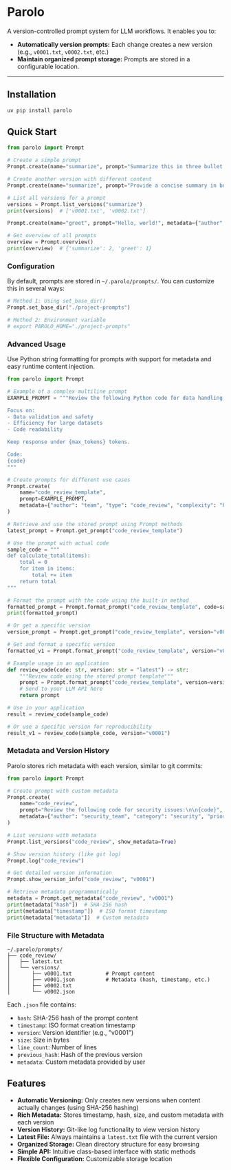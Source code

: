# Parolo

A version-controlled prompt system for LLM workflows. It enables you to:
- **Automatically version prompts:** Each change creates a new version (e.g., `v0001.txt`, `v0002.txt`, etc.)
- **Maintain organized prompt storage:** Prompts are stored in a configurable location.

---

## Installation

```bash
uv pip install parolo
```

## Quick Start

```py
from parolo import Prompt

# Create a simple prompt
Prompt.create(name="summarize", prompt="Summarize this in three bullet points.")

# Create another version with different content
Prompt.create(name="summarize", prompt="Provide a concise summary in bullet points.")

# List all versions for a prompt
versions = Prompt.list_versions("summarize")
print(versions)  # ['v0001.txt', 'v0002.txt']

Prompt.create(name="greet", prompt="Hello, world!", metadata={"author": "demo", "type": "greeting"})

# Get overview of all prompts
overview = Prompt.overview()
print(overview)  # {'summarize': 2, 'greet': 1}
```

### Configuration

By default, prompts are stored in `~/.parolo/prompts/`. You can customize this in several ways:

```python
# Method 1: Using set_base_dir()
Prompt.set_base_dir("./project-prompts")

# Method 2: Environment variable
# export PAROLO_HOME="./project-prompts"
```


### Advanced Usage

Use Python string formatting for prompts with support for metadata and easy runtime content injection.

```py
from parolo import Prompt

# Example of a complex multiline prompt
EXAMPLE_PROMPT = """Review the following Python code for data handling, performance, and clarity.

Focus on:
- Data validation and safety
- Efficiency for large datasets
- Code readability

Keep response under {max_tokens} tokens.

Code:
{code}
"""

# Create prompts for different use cases
Prompt.create(
    name="code_review_template",
    prompt=EXAMPLE_PROMPT,
    metadata={"author": "team", "type": "code_review", "complexity": "high"}
)

# Retrieve and use the stored prompt using Prompt methods
latest_prompt = Prompt.get_prompt("code_review_template")

# Use the prompt with actual code
sample_code = """
def calculate_total(items):
    total = 0
    for item in items:
        total += item
    return total
"""

# Format the prompt with the code using the built-in method
formatted_prompt = Prompt.format_prompt("code_review_template", code=sample_code, max_tokens=300)
print(formatted_prompt)

# Or get a specific version
version_prompt = Prompt.get_prompt("code_review_template", version="v0001")

# Get and format a specific version
formatted_v1 = Prompt.format_prompt("code_review_template", version="v0001", code=sample_code, max_tokens=300)

# Example usage in an application
def review_code(code: str, version: str = "latest") -> str:
    """Review code using the stored prompt template"""
    prompt = Prompt.format_prompt("code_review_template", version=version, code=code, max_tokens=300)
    # Send to your LLM API here
    return prompt

# Use in your application
result = review_code(sample_code)

# Or use a specific version for reproducibility
result_v1 = review_code(sample_code, version="v0001")
```

### Metadata and Version History

Parolo stores rich metadata with each version, similar to git commits:

```python
from parolo import Prompt

# Create prompt with custom metadata
Prompt.create(
    name="code_review",
    prompt="Review the following code for security issues:\n\n{code}",
    metadata={"author": "security_team", "category": "security", "priority": "high"}
)

# List versions with metadata
Prompt.list_versions("code_review", show_metadata=True)

# Show version history (like git log)
Prompt.log("code_review")

# Get detailed version information
Prompt.show_version_info("code_review", "v0001")

# Retrieve metadata programmatically
metadata = Prompt.get_metadata("code_review", "v0001")
print(metadata["hash"])  # SHA-256 hash
print(metadata["timestamp"])  # ISO format timestamp
print(metadata["metadata"])  # Custom metadata
```

### File Structure with Metadata

```
~/.parolo/prompts/
├── code_review/
│   ├── latest.txt
│   └── versions/
│       ├── v0001.txt           # Prompt content
│       ├── v0001.json          # Metadata (hash, timestamp, etc.)
│       ├── v0002.txt
│       └── v0002.json
```

Each `.json` file contains:
- `hash`: SHA-256 hash of the prompt content
- `timestamp`: ISO format creation timestamp
- `version`: Version identifier (e.g., "v0001")
- `size`: Size in bytes
- `line_count`: Number of lines
- `previous_hash`: Hash of the previous version
- `metadata`: Custom metadata provided by user

## Features

- **Automatic Versioning:** Only creates new versions when content actually changes (using SHA-256 hashing)
- **Rich Metadata:** Stores timestamp, hash, size, and custom metadata with each version
- **Version History:** Git-like log functionality to view version history
- **Latest File:** Always maintains a `latest.txt` file with the current version
- **Organized Storage:** Clean directory structure for easy browsing
- **Simple API:** Intuitive class-based interface with static methods
- **Flexible Configuration:** Customizable storage location
